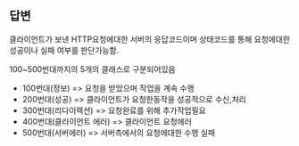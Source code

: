 

## 답변

클라이언트가 보낸 HTTP요청에대한 서버의 응답코드이며 상태코드를 통해 요청에대한 성공이나 실패 여부를 판단가능함.

100~500번대까지의 5개의 클래스로 구분되어있음


- 100번대(정보) => 요청을 받았으며 작업을 계속 수행
- 200번대(성공) => 클라이언트가 요청한동작을 성공적으로 수신,처리
- 300번대(리다이렉션) => 요청완료를 위해 추가작업필요
- 400번대(클라이언트 에러) => 클라이언트 요청에러
- 500번대(서버에러) => 서버측에서의 요청에대한 수행 실패



